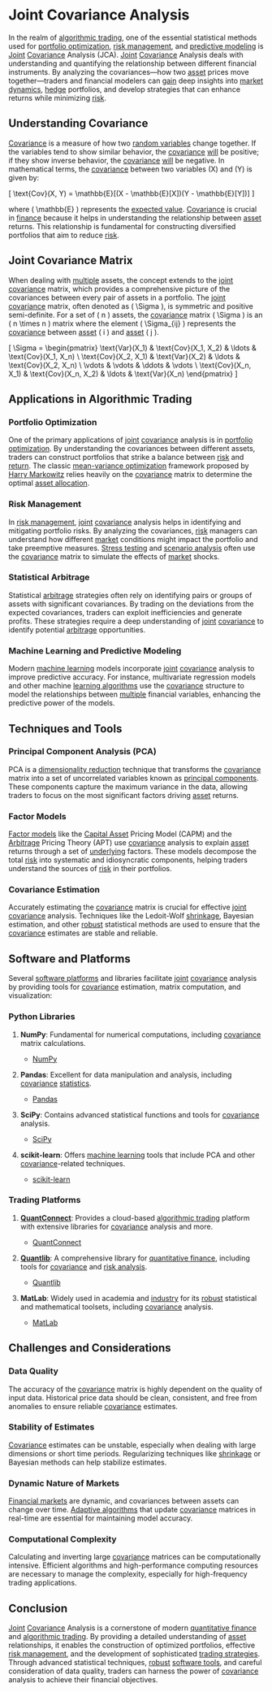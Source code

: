 # Joint Covariance Analysis

In the realm of [algorithmic trading](../a/algorithmic_trading.md), one of the essential statistical methods used for [portfolio optimization](../p/portfolio_optimization.md), [risk management](../r/risk_management.md), and [predictive modeling](../p/predictive_modeling.md) is [Joint](../j/joint.md) [Covariance](../c/covariance.md) Analysis (JCA). [Joint](../j/joint.md) [Covariance](../c/covariance.md) Analysis deals with understanding and quantifying the relationship between different financial instruments. By analyzing the covariances—how two [asset](../a/asset.md) prices move together—traders and financial modelers can [gain](../g/gain.md) deep insights into [market dynamics](../m/market_dynamics.md), [hedge](../h/hedge.md) portfolios, and develop strategies that can enhance returns while minimizing [risk](../r/risk.md).

## Understanding Covariance

[Covariance](../c/covariance.md) is a measure of how two [random variables](../r/random_variables.md) change together. If the variables tend to show similar behavior, the [covariance](../c/covariance.md) [will](../w/will.md) be positive; if they show inverse behavior, the [covariance](../c/covariance.md) [will](../w/will.md) be negative. In mathematical terms, the [covariance](../c/covariance.md) between two variables \(X\) and \(Y\) is given by:

\[ \text{Cov}(X, Y) = \mathbb{E}[(X - \mathbb{E}[X])(Y - \mathbb{E}[Y])] \]

where \( \mathbb{E} \) represents the [expected value](../e/expected_value.md). [Covariance](../c/covariance.md) is crucial in [finance](../f/finance.md) because it helps in understanding the relationship between [asset](../a/asset.md) returns. This relationship is fundamental for constructing diversified portfolios that aim to reduce [risk](../r/risk.md).

## Joint Covariance Matrix

When dealing with [multiple](../m/multiple.md) assets, the concept extends to the [joint](../j/joint.md) [covariance](../c/covariance.md) matrix, which provides a comprehensive picture of the covariances between every pair of assets in a portfolio. The [joint](../j/joint.md) [covariance](../c/covariance.md) matrix, often denoted as \( \Sigma \), is symmetric and positive semi-definite. For a set of \( n \) assets, the [covariance](../c/covariance.md) matrix \( \Sigma \) is an \( n \times n \) matrix where the element \( \Sigma_{ij} \) represents the [covariance](../c/covariance.md) between [asset](../a/asset.md) \( i \) and [asset](../a/asset.md) \( j \).

\[ \Sigma = \begin{pmatrix}
\text{Var}(X_1) & \text{Cov}(X_1, X_2) & \ldots & \text{Cov}(X_1, X_n) \\
\text{Cov}(X_2, X_1) & \text{Var}(X_2) & \ldots & \text{Cov}(X_2, X_n) \\
\vdots & \vdots & \ddots & \vdots \\
\text{Cov}(X_n, X_1) & \text{Cov}(X_n, X_2) & \ldots & \text{Var}(X_n)
\end{pmatrix} \]

## Applications in Algorithmic Trading

### Portfolio Optimization

One of the primary applications of [joint](../j/joint.md) [covariance](../c/covariance.md) analysis is in [portfolio optimization](../p/portfolio_optimization.md). By understanding the covariances between different assets, traders can construct portfolios that strike a balance between [risk](../r/risk.md) and [return](../r/return.md). The classic [mean-variance optimization](../m/mean-variance_optimization.md) framework proposed by [Harry Markowitz](../h/harry_markowitz.md) relies heavily on the [covariance](../c/covariance.md) matrix to determine the optimal [asset allocation](../a/asset_allocation.md).

### Risk Management

In [risk management](../r/risk_management.md), [joint](../j/joint.md) [covariance](../c/covariance.md) analysis helps in identifying and mitigating portfolio risks. By analyzing the covariances, [risk](../r/risk.md) managers can understand how different [market](../m/market.md) conditions might impact the portfolio and take preemptive measures. [Stress testing](../s/stress_testing_in_trading.md) and [scenario analysis](../s/scenario_analysis.md) often use the [covariance](../c/covariance.md) matrix to simulate the effects of [market](../m/market.md) shocks.

### Statistical Arbitrage

Statistical [arbitrage](../a/arbitrage.md) strategies often rely on identifying pairs or groups of assets with significant covariances. By trading on the deviations from the expected covariances, traders can exploit inefficiencies and generate profits. These strategies require a deep understanding of [joint](../j/joint.md) [covariance](../c/covariance.md) to identify potential [arbitrage](../a/arbitrage.md) opportunities.

### Machine Learning and Predictive Modeling

Modern [machine learning](../m/machine_learning.md) models incorporate [joint](../j/joint.md) [covariance](../c/covariance.md) analysis to improve predictive accuracy. For instance, multivariate regression models and other machine [learning algorithms](../l/learning_algorithms_in_trading.md) use the [covariance](../c/covariance.md) structure to model the relationships between [multiple](../m/multiple.md) financial variables, enhancing the predictive power of the models.

## Techniques and Tools

### Principal Component Analysis (PCA)

PCA is a [dimensionality reduction](../d/dimensionality_reduction_in_trading.md) technique that transforms the [covariance](../c/covariance.md) matrix into a set of uncorrelated variables known as [principal components](../p/principal_components_in_trading.md). These components capture the maximum variance in the data, allowing traders to focus on the most significant factors driving [asset](../a/asset.md) returns.

### Factor Models

[Factor models](../f/factor_models.md) like the [Capital Asset](../c/capital_asset.md) Pricing Model (CAPM) and the [Arbitrage](../a/arbitrage.md) Pricing Theory (APT) use [covariance](../c/covariance.md) analysis to explain [asset](../a/asset.md) returns through a set of [underlying](../u/underlying.md) factors. These models decompose the total [risk](../r/risk.md) into systematic and idiosyncratic components, helping traders understand the sources of [risk](../r/risk.md) in their portfolios.

### Covariance Estimation

Accurately estimating the [covariance](../c/covariance.md) matrix is crucial for effective [joint](../j/joint.md) [covariance](../c/covariance.md) analysis. Techniques like the Ledoit-Wolf [shrinkage](../s/shrinkage.md), Bayesian estimation, and other [robust](../r/robust.md) statistical methods are used to ensure that the [covariance](../c/covariance.md) estimates are stable and reliable.

## Software and Platforms

Several [software platforms](../s/software_platforms_for_trading.md) and libraries facilitate [joint](../j/joint.md) [covariance](../c/covariance.md) analysis by providing tools for [covariance](../c/covariance.md) estimation, matrix computation, and visualization:

### Python Libraries

1. **NumPy**: Fundamental for numerical computations, including [covariance](../c/covariance.md) matrix calculations.
   - [NumPy](https://numpy.org/)

2. **Pandas**: Excellent for data manipulation and analysis, including [covariance](../c/covariance.md) [statistics](../s/statistics.md).
   - [Pandas](https://pandas.pydata.org/)

3. **SciPy**: Contains advanced statistical functions and tools for [covariance](../c/covariance.md) analysis.
   - [SciPy](https://scipy.org/)

4. **scikit-learn**: Offers [machine learning](../m/machine_learning.md) tools that include PCA and other [covariance](../c/covariance.md)-related techniques.
   - [scikit-learn](https://scikit-learn.org/)

### Trading Platforms

1. **[QuantConnect](../q/quantconnect.md)**: Provides a cloud-based [algorithmic trading](../a/algorithmic_trading.md) platform with extensive libraries for [covariance](../c/covariance.md) analysis and more.
   - [QuantConnect](https://www.quantconnect.com/)

2. **[Quantlib](../q/quantlib.md)**: A comprehensive library for [quantitative finance](../q/quantitative_finance.md), including tools for [covariance](../c/covariance.md) and [risk analysis](../r/risk_analysis.md).
   - [Quantlib](https://www.quantlib.org/)

3. **MatLab**: Widely used in academia and [industry](../i/industry.md) for its [robust](../r/robust.md) statistical and mathematical toolsets, including [covariance](../c/covariance.md) analysis.
   - [MatLab](https://www.mathworks.com/products/matlab.html)

## Challenges and Considerations

### Data Quality

The accuracy of the [covariance](../c/covariance.md) matrix is highly dependent on the quality of input data. Historical price data should be clean, consistent, and free from anomalies to ensure reliable [covariance](../c/covariance.md) estimates.

### Stability of Estimates

[Covariance](../c/covariance.md) estimates can be unstable, especially when dealing with large dimensions or short time periods. Regularizing techniques like [shrinkage](../s/shrinkage.md) or Bayesian methods can help stabilize estimates.

### Dynamic Nature of Markets

[Financial markets](../f/financial_market.md) are dynamic, and covariances between assets can change over time. [Adaptive algorithms](../a/adaptive_algorithms.md) that update [covariance](../c/covariance.md) matrices in real-time are essential for maintaining model accuracy.

### Computational Complexity

Calculating and inverting large [covariance](../c/covariance.md) matrices can be computationally intensive. Efficient algorithms and high-performance computing resources are necessary to manage the complexity, especially for high-frequency trading applications.

## Conclusion

[Joint](../j/joint.md) [Covariance](../c/covariance.md) Analysis is a cornerstone of modern [quantitative finance](../q/quantitative_finance.md) and [algorithmic trading](../a/algorithmic_trading.md). By providing a detailed understanding of [asset](../a/asset.md) relationships, it enables the construction of optimized portfolios, effective [risk management](../r/risk_management.md), and the development of sophisticated [trading strategies](../t/trading_strategies.md). Through advanced statistical techniques, [robust](../r/robust.md) [software tools](../s/software_tools_for_trading.md), and careful consideration of data quality, traders can harness the power of [covariance](../c/covariance.md) analysis to achieve their financial objectives.
